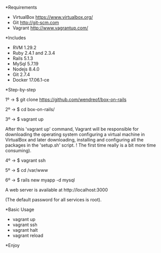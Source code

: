 *Requirements

- VirtualBox https://www.virtualbox.org/
- Git  http://git-scm.com 
- Vagrant http://www.vagrantup.com/

*Includes

- RVM 1.29.2
- Ruby 2.4.1 and 2.3.4 
- Rails 5.1.3
- MySql 5.7.19
- Nodejs 8.4.0
- Git 2.7.4
- Docker 17.06.1-ce

*Step-by-step

1º -> $ git clone https://github.com/wendreof/box-on-rails

2º -> $ cd box-on-rails/

3º -> $ vagrant up

After this 'vagrant up' command, Vagrant will be responsible for downloading the operating system configuring a virtual machine in VirtualBox and later downloading, installing and configuring all the packages in the 'setup.sh' script. ! The first time really is a bit more time consuming).

4º -> $ vagrant ssh

5º -> $ cd /var/www

6º -> $ rails new myapp -d mysql

A web server is available at http://localhost:3000

(The default password for all services is root).

*Basic Usage

- vagrant up
- vagrant ssh
- vagrant halt
- vagrant reload

*Enjoy